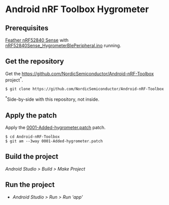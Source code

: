 # Android nRF Toolbox Hygrometer

## Prerequisites
[Feather nRF52840 Sense](https://github.com/tamberg/mse-tsm-mobcom/wiki/Feather-nRF52840-Sense) with [nRF52840Sense_HygrometerBlePeripheral.ino](../../../06/Arduino/nRF52840Sense_HygrometerBlePeripheral/nRF52840Sense_HygrometerBlePeripheral.ino) running.

## Get the repository
Get the https://github.com/NordicSemiconductor/Android-nRF-Toolbox project<sup>*</sup>.

    $ git clone https://github.com/NordicSemiconductor/Android-nRF-Toolbox

<sup>*</sup>Side-by-side with this repository, not inside.

## Apply the patch
Apply the [0001-Added-hygrometer.patch](0001-Added-hygrometer.patch) patch.

    $ cd Android-nRF-Toolbox
    $ git am --3way 0001-Added-hygrometer.patch

## Build the project
*Android Studio > Build > Make Project*

## Run the project
* *Android Studio > Run > Run 'app'*
